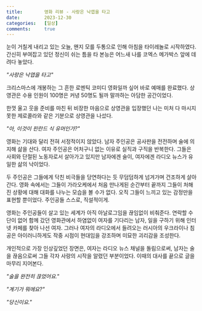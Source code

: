 ```yaml
---
title:        영화 리뷰 - 사랑은 낙엽을 타고
date:         2023-12-30
categories:   [일상]
comments:     true
---
```


눈이 거칠게 내리고 있는 오늘, 왠지 모를 두통으로 인해 아침을 타이레놀로 시작하였다. 간신히 부여잡고 있던 정신이 쉬는 틈을 타 본능은 어느새 나를 코엑스 메가박스 앞에 데려다 놓았다.

_"사랑은 낙엽을 타고"_

크리스마스에 개봉하는 그 흔한 로멘틱 코미디 영화일까 싶어 바로 예매를 완료했다. 상영관은 수용 인원이 100명은 커녕 50명도 될까 말까하는 아담한 공간이었다.

한껏 울고 웃을 준비를 마친 뒤 비장한 마음으로 상영관을 입장했던 나는 미처 다 마시지 못한 제로콜라와 같은 기분으로 상영관을 나섰다. 

_"아, 이것이 핀란드 식 유머인가?"_

영화는 기대와 달리 전혀 서정적이지 않았다. 남자 주인공은 공사판을 전전하며 술에 의지해 삶을 산다. 여자 주인공은 어처구니 없는 이유로 실직과 구직을 반복한다. 그들은 사회와 단절된 노동자로서 살아가고 있지만 남자에겐 술이, 여자에겐 라디오 뉴스가 유일한 삶의 낙이었다.

두 주인공은 그들에게 닥친 비극들을 당연하다는 듯 무덤덤하게 넘겨가며 건조하게 살아간다. 영화 속에서는 그들이 가라오케에서 처음 만나게된 순간부터 끝까지 그들이 처해진 상황에 대해 대화를 나누는 모습을 볼 수가 없다. 오직 그들이 느끼고 있는 감정만을 표현할 뿐이었다. 주인공들 스스로, 직설적이게.

영화는 주인공들이 살고 있는 세계가 아직 아날로그임을 끊임없이 비춰준다. 연락할 수단이 없어 함께 갔던 영화관에서 하염없이 여자를 기다리는 남자, 일을 구하기 위해 인터넷 카페를 찾아 나선 여자. 그러나 여자의 라디오에서 들려오는 러시아의 우크라이나 침공은 아이러니하게도 작중 시점이 현대임을 강조하며 미묘한 괴리감을 조성한다.

개인적으로 가장 인상깊었던 장면은, 여자는 라디오 뉴스 채널을 돌림으로써, 남자는 술을 끊음으로써 그들 각자 사랑의 시작을 알렸던 부분이었다. 이때의 대사를 끝으로 글을 마무리 지어본다.

_"술을 완전히 끊었어요."_

_"계기가 뭐에요?"_

_"당신이요."_
